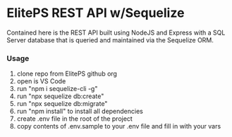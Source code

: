 # ElitePS REST API w/Sequelize #
Contained here is the REST API built using NodeJS and Express with a SQL Server database that is queried and maintained via the Sequelize ORM.
### Usage ###
1. clone repo from ElitePS github org 
2. open is VS Code
3. run "npm i sequelize-cli -g"
4. run "npx sequelize db:create"
5. run "npx sequelize db:migrate"
6. run "npm install" to install all dependencies
8. create .env file in the root of the project
9. copy contents of .env.sample to your .env file and fill in with your vars